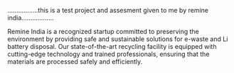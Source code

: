 .................this is a test project and assesment given to me by remine india..................

Remine India is a recognized startup committed to preserving the environment by providing safe and sustainable solutions for e-waste and Li battery disposal. Our state-of-the-art recycling facility is equipped with cutting-edge technology and trained professionals, ensuring that the materials are processed safely and efficiently.

